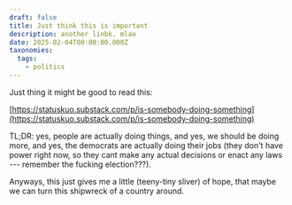 ```yaml
---
draft: false
title: Just think this is important
description: another linbk. mlao
date: 2025-02-04T00:00:00.000Z
taxonomies:
  tags:
    - politics
---
```


Just thing it might be good to read this:

[https://statuskuo.substack.com/p/is-somebody-doing-something](https://statuskuo.substack.com/p/is-somebody-doing-something)

TL;DR: yes, people are actually doing things, and yes, we should be doing more, and yes, the democrats are actually doing their jobs (they don't have power right now, so they cant make any actual decisions or enact any laws --- remember the fucking election???).

Anyways, this just gives me a little (teeny-tiny sliver) of hope, that maybe we can turn this shipwreck of a country around.
